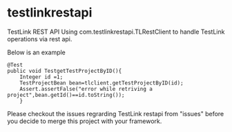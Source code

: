 # testlinkrestapi
TestLink REST API
Using com.testlinkrestapi.TLRestClient to handle TestLink operations via rest api. 

Below is an example

	@Test
	public void TestgetTestProjectByID(){    	
		Integer id =1;
		TestProjectBean bean=tlclient.getTestProjectByID(id);
		Assert.assertFalse("error while retriving a project",bean.getId()==id.toString());
		}

Please checkout the issues regrarding TestLink restapi from "issues" before you decide to merge this project with your framework. 
